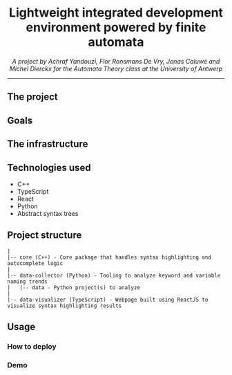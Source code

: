 <h1 align="center">Lightweight integrated development environment powered by finite automata</h1>

<p style="text-align: center;"><em>A project by Achraf Yandouzi, Flor Ronsmans De Vry, Jonas Caluwé and Michel Dierckx for the Automata Theory class at the University of Antwerp</em></p>

___

## The project
## Goals


## The infrastructure


## Technologies used
- C++
- TypeScript
- React
- Python
- Abstract syntax trees

## Project structure
```
|
|-- core (C++) - Core package that handles syntax highlighting and autocomplete logic 
|
|-- data-collector (Python) - Tooling to analyze keyword and variable naming trends
|   |-- data - Python project(s) to analyze
| 
|-- data-visualizer (TypeScript) - Webpage built using ReactJS to visualize syntax highlighting results
```

## Usage
### How to deploy

### Demo